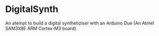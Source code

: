 # DigitalSynth

An atempt to build a digital synthetiziser with an Arduino Due (An Atmel SAM3X8E ARM Cortex-M3 board).
